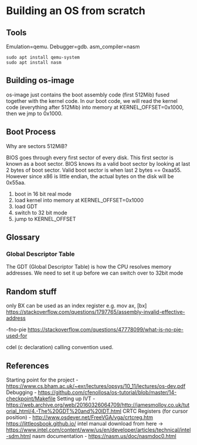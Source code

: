 # Building an OS from scratch

## Tools
Emulation=qemu. Debugger=gdb. asm_compiler=nasm

```
sudo apt install qemu-system
sudo apt install nasm
```
## Building os-image
os-image just contains the boot assembly code (first 512Mib) fused together with the kernel code. In our boot code, we will read
the kernel code (everything after 512Mib) into memory at KERNEL_OFFSET=0x1000, then we jmp to 0x1000.

## Boot Process
Why are sectors 512MiB?

BIOS goes through every first sector of every disk. This first sector is known as a boot sector.
BIOS knows its a valid boot sector by looking at last 2 bytes of boot sector.
Valid boot sector is when last 2 bytes == 0xaa55. However since x86 is little endian, the actual bytes on the disk will be 0x55aa.

1. boot in 16 bit real mode
2. load kernel into memory at KERNEL_OFFSET=0x1000
3. load GDT
4. switch to 32 bit mode
5. jump to KERNEL_OFFSET


## Glossary

### Global Descriptor Table

The GDT (Global Descriptor Table) is how the CPU resolves memory addresses.
We need to set it up before we can switch over to 32bit mode

## Random stuff

only BX can be used as an index register e.g. mov ax, [bx]
https://stackoverflow.com/questions/1797765/assembly-invalid-effective-address

-fno-pie https://stackoverflow.com/questions/47778099/what-is-no-pie-used-for


cdel (c declaration) calling convention used.



## References

Starting point for the project - https://www.cs.bham.ac.uk/~exr/lectures/opsys/10_11/lectures/os-dev.pdf
Debugging - https://github.com/cfenollosa/os-tutorial/blob/master/14-checkpoint/Makefile
Setting up IVT - https://web.archive.org/web/20160326064709/http://jamesmolloy.co.uk/tutorial_html/4.-The%20GDT%20and%20IDT.html
CRTC Registers (for cursor position) - http://www.osdever.net/FreeVGA/vga/crtcreg.htm
https://littleosbook.github.io/
intel manual download from here -> https://www.intel.com/content/www/us/en/developer/articles/technical/intel-sdm.html
nasm documentation - https://nasm.us/doc/nasmdoc0.html
